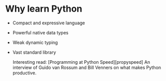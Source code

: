 # Why learn Python

* Compact and expressive language
* Powerful native data types
* Weak dynamic typing
* Vast standard library

    Interesting read: [Programming at Python Speed][propyspeed]
    An interview of Guido van Rossum and Bill Venners on what makes Python productive.

<!--links-->
[progpyspeed]: http://www.artima.com/intv/speed.html
